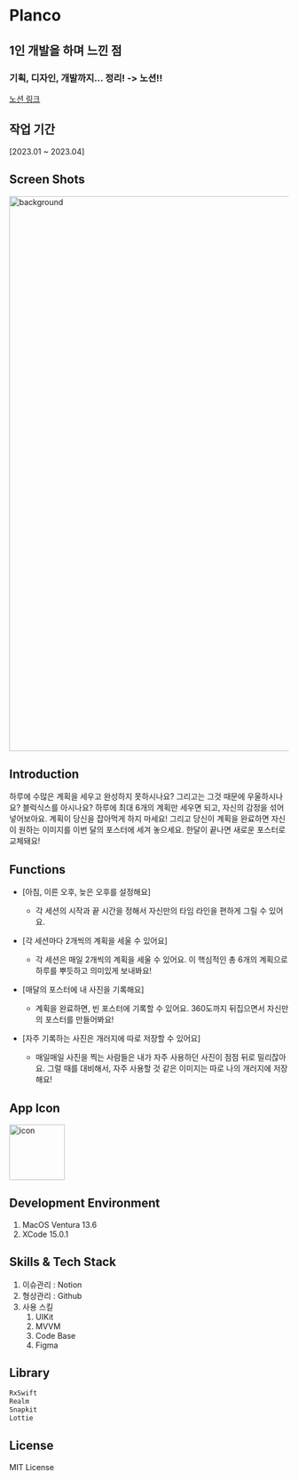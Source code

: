 # Planco

## 1인 개발을 하며 느낀 점
### 기획, 디자인, 개발까지... 정리! -> 노션!!
[노션 링크](https://ggshim.notion.site/1-7c2ed0e5198749a6989a169435bbb07e?pvs=4)

## 작업 기간
[2023.01 ~ 2023.04]

## Screen Shots
<img width="1000" alt="background" src="https://github.com/Collageuner/Planco/assets/89404664/512fac81-6c05-454b-8c3b-7e50dc2cd201">

## Introduction

하루에 수많은 계획을 세우고 완성하지 못하시나요? 그리고는 그것 때문에 우울하시나요?
블럭식스를 아시나요? 하루에 최대 6개의 계획만 세우면 되고, 자신의 감정을 섞어 넣어보아요.
계획이 당신을 잡아먹게 하지 마세요!
그리고 당신이 계획을 완료하면 자신이 원하는 이미지를 이번 달의 포스터에 세겨 놓으세요.
한달이 끝나면 새로운 포스터로 교체돼요!

## Functions
- [아침, 이른 오후, 늦은 오후를 설정해요]
  - 각 세션의 시작과 끝 시간을 정해서 자신만의 타임 라인을 편하게 그릴 수 있어요.

- [각 세션마다 2개씩의 계획을 세울 수 있어요]
  - 각 세션은 매일 2개씩의 계획을 세울 수 있어요. 이 핵심적인 총 6개의 계획으로 하루를 뿌듯하고 의미있게 보내봐요!

- [매달의 포스터에 내 사진을 기록해요]
  - 계획을 완료하면, 빈 포스터에 기록할 수 있어요. 360도까지 뒤집으면서 자신만의 포스터를 만들어봐요!

- [자주 기록하는 사진은 개러지에 따로 저장할 수 있어요]
  - 매일매일 사진을 찍는 사람들은 내가 자주 사용하던 사진이 점점 뒤로 밀리잖아요.
    그럴 때를 대비해서, 자주 사용할 것 같은 이미지는 따로 나의 개러지에 저장해요!

## App Icon
<img width="100" alt="icon" src="https://github.com/Collageuner/Planco/assets/89404664/706b2fcb-2b58-4cf1-aba5-b31be0dc424a">

## Development Environment
1. MacOS Ventura 13.6
2. XCode 15.0.1

## Skills & Tech Stack
1. 이슈관리 : Notion
2. 형상관리 : Github
3. 사용 스킬
    1. UIKit
    2. MVVM
    3. Code Base
    4. Figma

## Library
```swift
RxSwift
Realm
Snapkit
Lottie
```

## License
MIT License
